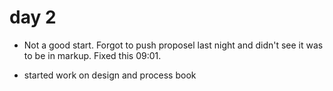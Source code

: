 # day 2

- Not a good start. Forgot to push proposel last night and didn't see it was to be in markup. Fixed this 09:01.

- started work on design and process book